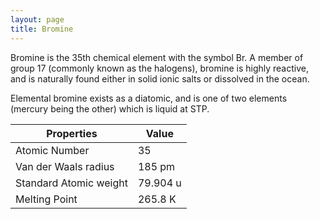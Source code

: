 ```yaml
---
layout: page
title: Bromine
---
```


Bromine is the 35th chemical element with the symbol Br. A member of group 17 (commonly known as the halogens),
bromine is highly reactive, and is naturally found either in solid ionic salts or dissolved in the ocean. 

Elemental bromine exists as a diatomic, and is one of two elements (mercury being the other)
which is liquid at STP. 


| Properties | Value |
|------------|-------|
| Atomic Number | 35 |
| Van der Waals radius | 185 pm |
| Standard Atomic weight | 79.904 u |
| Melting Point | 265.8 K |



